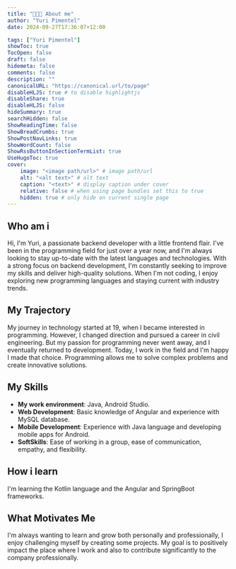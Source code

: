 ```yaml
---
title: "👩🏻‍💻 About me"
author: "Yuri Pimentel"
date: 2024-09-27T17:36:07+12:00

tags: ["Yuri Pimentel"]
showToc: true
TocOpen: false
draft: false
hidemeta: false
comments: false
description: ""
canonicalURL: "https://canonical.url/to/page"
disableHLJS: true # to disable highlightjs
disableShare: true
disableHLJS: false
hideSummary: true
searchHidden: false
ShowReadingTime: false
ShowBreadCrumbs: true
ShowPostNavLinks: true
ShowWordCount: false
ShowRssButtonInSectionTermList: true
UseHugoToc: true
cover:
    image: "<image path/url>" # image path/url
    alt: "<alt text>" # alt text
    caption: "<text>" # display caption under cover
    relative: false # when using page bundles set this to true
    hidden: true # only hide on current single page
---
```


## Who am i

Hi, I'm Yuri, a passionate backend developer with a little frontend flair. I've been in the programming field for just over a year now, and I'm always looking to stay up-to-date with the latest languages and technologies. With a strong focus on backend development, I'm constantly seeking to improve my skills and deliver high-quality solutions. When I'm not coding, I enjoy exploring new programming languages and staying current with industry trends.

## My Trajectory

My journey in technology started at 19, when I became interested in programming. However, I changed direction and pursued a career in civil engineering. But my passion for programming never went away, and I eventually returned to development. Today, I work in the field and I'm happy I made that choice. Programming allows me to solve complex problems and create innovative solutions.

## My Skills

* **My work environment**: Java, Android Studio.
* **Web Development**: Basic knowledge of Angular and experience with MySQL database.
* **Mobile Development**: Experience with Java language and developing mobile apps for Android.
* **SoftSkills**: Ease of working in a group, ease of communication, empathy, and flexibility.

## How i learn
I'm learning the Kotlin language and the Angular and SpringBoot frameworks.

## What Motivates Me 
I'm always wanting to learn and grow both personally and professionally, I enjoy challenging myself by creating some projects. My goal is to positively impact the place where I work and also to contribute significantly to the company professionally.
